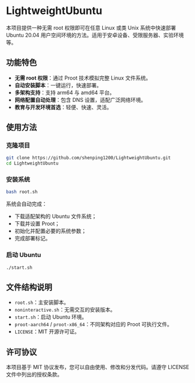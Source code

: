 # LightweightUbuntu

本项目提供一种无需 root 权限即可在任意 Linux 或类 Unix 系统中快速部署 Ubuntu 20.04 用户空间环境的方法。适用于安卓设备、受限服务器、实验环境等。

## 功能特色

- **无需 root 权限**：通过 Proot 技术模拟完整 Linux 文件系统。
- **自动安装脚本**：一键运行，快速部署。
- **多架构支持**：支持 arm64 与 amd64 平台。
- **网络配置自动处理**：包含 DNS 设置，适配广泛网络环境。
- **教育与开发环境首选**：轻便、快速、灵活。

## 使用方法

### 克隆项目

```bash
git clone https://github.com/shenping1200/LightweightUbuntu.git
cd LightweightUbuntu
```

### 安装系统

```bash
bash root.sh
```

系统会自动完成：

- 下载适配架构的 Ubuntu 文件系统；
- 下载并设置 Proot；
- 初始化并配置必要的系统参数；
- 完成部署标记。

### 启动 Ubuntu

```bash
./start.sh
```

## 文件结构说明

- `root.sh`：主安装脚本。
- `noninteractive.sh`：无需交互的安装版本。
- `start.sh`：启动 Ubuntu 环境。
- `proot-aarch64` / `proot-x86_64`：不同架构对应的 Proot 可执行文件。
- `LICENSE`：MIT 开源许可证。

## 许可协议

本项目基于 MIT 协议发布，您可以自由使用、修改和分发代码。请遵守 LICENSE 文件中列出的授权条款。